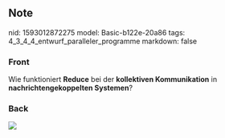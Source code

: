 ## Note
nid: 1593012872275
model: Basic-b122e-20a86
tags: 4_3_4_4_entwurf_paralleler_programme
markdown: false

### Front
Wie funktioniert <b>Reduce</b> bei der <b>kollektiven
Kommunikation</b> in <b>nachrichtengekoppelten Systemen</b>?

### Back
<img src="paste-c83fa6d81a4a87ca74fad43070ac601478879fac.jpg">
